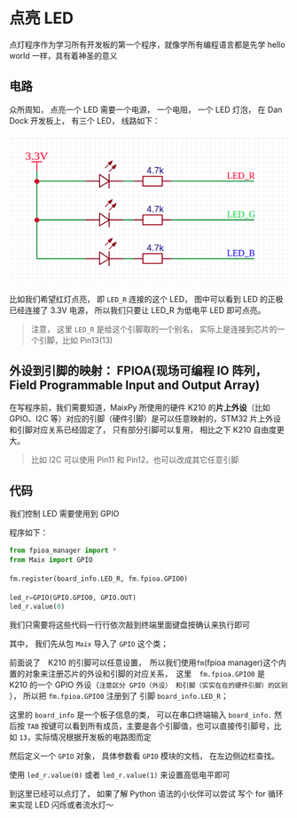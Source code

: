 点亮 LED
==========


点灯程序作为学习所有开发板的第一个程序，就像学所有编程语言都是先学 hello world 一样，具有着神圣的意义

## 电路

众所周知， 点亮一个 LED 需要一个电源， 一个电阻， 一个 LED 灯泡，
在 Dan Dock 开发板上， 有三个 LED， 线路如下：

![](../../assets/hardware/maix_dock/LED_sch.png)


比如我们希望红灯点亮， 即 `LED_R` 连接的这个 LED， 图中可以看到 LED 的正极已经连接了 3.3V 电源， 所以我们只要让 LED_R 为低电平 LED 即可点亮。

> 注意， 这里 `LED_R` 是给这个引脚取的一个别名， 实际上是连接到芯片的一个引脚，比如 Pin13(13)

## 外设到引脚的映射： FPIOA(现场可编程 IO 阵列， Field Programmable Input and Output Array)

在写程序前，我们需要知道，MaixPy 所使用的硬件 K210 的**片上外设**（比如 GPIO、I2C 等）对应的引脚（硬件引脚）是可以任意映射的，STM32 片上外设和引脚对应关系已经固定了， 只有部分引脚可以复用， 相比之下 K210 自由度更大。

> 比如 I2C 可以使用 Pin11 和 Pin12，也可以改成其它任意引脚

## 代码

我们控制 LED 需要使用到 GPIO

程序如下：

```python
from fpioa_manager import *
from Maix import GPIO

fm.register(board_info.LED_R, fm.fpioa.GPIO0)

led_r=GPIO(GPIO.GPIO0, GPIO.OUT)
led_r.value(0)
```

我们只需要将这些代码一行行依次敲到终端里面键盘按确认来执行即可

其中， 我们先从包 `Maix` 导入了 `GPIO` 这个类；

前面说了　K210 的引脚可以任意设置，　所以我们使用`fm`(fpioa manager)这个内置的对象来注册芯片的外设和引脚的对应关系，　这里　`fm.fpioa.GPIO0` 是　K210 的一个 GPIO 外设（`注意区分 GPIO（外设） 和引脚（实实在在的硬件引脚）的区别` ）， 所以把 `fm.fpioa.GPIO0` 注册到了 引脚 `board_info.LED_R`；

这里的 `board_info` 是一个板子信息的类， 可以在串口终端输入 `board_info.` 然后按 `TAB` 按键可以看到所有成员，主要是各个引脚值，也可以直接传引脚号，比如 `13`，实际情况根据开发板的电路图而定


然后定义一个 `GPIO` 对象， 具体参数看 `GPIO` 模块的文档， 在左边侧边栏查找。

使用 `led_r.value(0)` 或者 `led_r.value(1)` 来设置高低电平即可


到这里已经可以点灯了， 如果了解 Python 语法的小伙伴可以尝试 写个 for 循环来实现 LED 闪烁或者流水灯～
